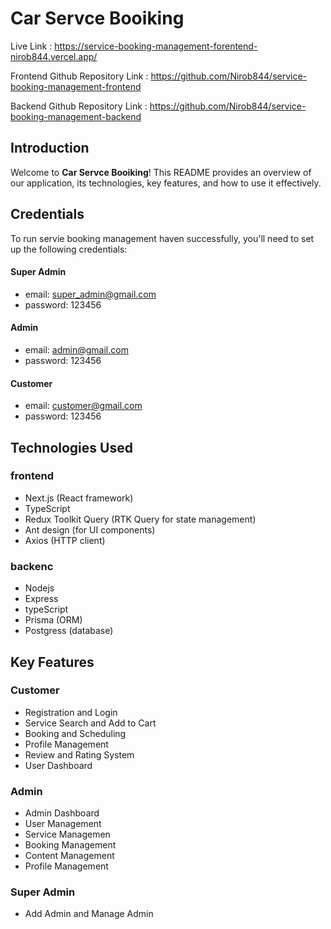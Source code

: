# Car Servce Booiking


Live Link : https://service-booking-management-forentend-nirob844.vercel.app/

Frontend Github Repository Link : https://github.com/Nirob844/service-booking-management-frontend

Backend Github Repository Link :  https://github.com/Nirob844/service-booking-management-backend


## Introduction
Welcome to **Car Servce Booiking**! This README provides an overview of our application, its technologies, key features, and how to use it effectively.

## Credentials
To run servie booking management haven successfully, you'll need to set up the following credentials:

#### Super Admin

- email: super_admin@gmail.com
- password: 123456

#### Admin

- email: admin@gmail.com
- password: 123456

#### Customer

- email: customer@gmail.com
- password: 123456

## Technologies Used
### frontend
- Next.js (React framework)
- TypeScript
- Redux Toolkit Query (RTK Query for state management)
- Ant design (for UI components)
- Axios (HTTP client)

### backenc
- Nodejs
- Express
- typeScript
- Prisma (ORM)
- Postgress (database)

## Key Features
### Customer
- Registration and Login
- Service Search and Add to Cart
- Booking and Scheduling
- Profile Management
- Review and Rating System
- User Dashboard

### Admin
- Admin Dashboard
- User Management
- Service Managemen
- Booking Management
- Content Management
- Profile Management

### Super Admin
- Add Admin and Manage Admin

  


